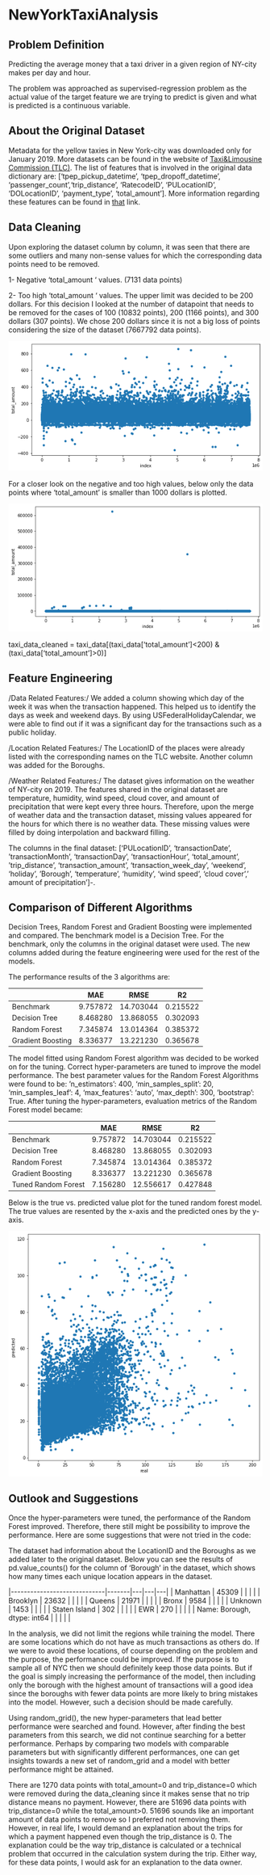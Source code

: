 # NewYorkTaxiAnalysis

## Problem Definition
Predicting the average money that a taxi driver in a given region of NY-city makes per day and hour.

The problem was approached as supervised-regression problem as the actual value of the target feature we are trying to predict is given and what is predicted is a continuous variable.

## About the Original Dataset
Metadata for the yellow taxies in New York-city was downloaded only for January 2019. More datasets can be found in the website of [Taxi&Limousine Commission (TLC)](https://www1.nyc.gov/site/tlc/about/tlc-trip-record-data.page).  The list of features that is involved in the original data dictionary are: [‘tpep_pickup_datetime’, ‘tpep_dropoff_datetime’, ‘passenger_count’,‘trip_distance’, ‘RatecodeID’, ‘PULocationID’, ‘DOLocationID’, ‘payment_type’, ‘total_amount’]. More information regarding these features can be found in [that](https://www1.nyc.gov/assets/tlc/downloads/pdf/data_dictionary_trip_records_yellow.pdf) link.

## Data Cleaning
Upon exploring the dataset column by column, it was seen that there are some outliers and many non-sense values for which the corresponding data points need to be removed. 

1- Negative ‘total_amount ‘ values. (7131 data points)

2- Too high ‘total_amount ‘ values. The upper limit was decided to be 200 dollars. For this decision I looked at the number of datapoint that needs to be removed for the cases of 100 (10832 points), 200 (1166 points), and 300 dollars (307 points).  We chose 200 dollars since it is not a big loss of points considering the size of the dataset (7667792 data points).

![Negative and zero values](/figures/figure2)


For a closer look on the negative and too high values, below only the data points where ‘total_amount’ is smaller than 1000 dollars is plotted.

![Too high values](/figures/figure1)

taxi_data_cleaned = taxi_data[(taxi_data[‘total_amount’]<200) & (taxi_data[‘total_amount’]>0)]


## Feature Engineering
/Data Related Features:/  We added a column showing which day of the week it was when the transaction happened. This helped us to identify the days as week and weekend days. By using USFederalHolidayCalendar, we were able to find out if it was a significant day for the transactions such as a public holiday. 

/Location Related Features:/  The LocationID of the places were already listed with the corresponding names on the TLC website. Another column was added for the Boroughs.

/Weather Related Features:/  The dataset gives information on the weather of NY-city on 2019. The features shared in the original dataset are temperature, humidity, wind speed, cloud cover, and amount of precipitation that were kept every three hours. Therefore, upon the merge of weather data and the transaction dataset, missing values appeared for the hours for which there is no weather data. These missing values were filled by doing interpolation and backward filling.

The columns in the final dataset: [‘PULocationID’, ‘transactionDate’, ’transactionMonth’, ‘transactionDay’, ’transactionHour’, ‘total_amount’, ’trip_distance’, ‘transaction_amount’, ‘transaction_week_day’, ‘weekend’, ‘holiday’, ’Borough’, ‘temperature’, ‘humidity’, ‘wind speed’, ‘cloud cover’,’ amount of precipitation’]-.

## Comparison of Different Algorithms 
Decision Trees, Random Forest and Gradient Boosting were implemented and compared. The benchmark model is a Decision Tree. For the benchmark, only the columns in the original dataset were used. The new columns added during the feature engineering were used for the rest of the models.

The performance results of the 3 algorithms are:

|                     | MAE      | RMSE      | R2       |
|---------------------|----------|-----------|----------|
| Benchmark           | 9.757872 | 14.703044 | 0.215522 |
| Decision Tree       | 8.468280 | 13.868055 | 0.302093 |
| Random Forest       | 7.345874 | 13.014364 | 0.385372 |
| Gradient Boosting   | 8.336377 | 13.221230 | 0.365678 |

The model fitted using Random Forest algorithm was decided to be worked on for the tuning. Correct hyper-parameters are tuned to improve the model performance. The best parameter values for the Random Forest Algorithms  were found to be:  ’n_estimators’: 400, ‘min_samples_split’: 20, ‘min_samples_leaf’: 4, ‘max_features’: ‘auto’, ‘max_depth’: 300, ’bootstrap’: True. After tuning the hyper-parameters, evaluation metrics of the Random Forest model became:

|                     | MAE      | RMSE      | R2       |
|---------------------|----------|-----------|----------|
| Benchmark           | 9.757872 | 14.703044 | 0.215522 |
| Decision Tree       | 8.468280 | 13.868055 | 0.302093 |
| Random Forest       | 7.345874 | 13.014364 | 0.385372 |
| Gradient Boosting   | 8.336377 | 13.221230 | 0.365678 |
| Tuned Random Forest | 7.156280 | 12.556617 | 0.427848 |

Below is the true vs. predicted value plot for the tuned random forest model. The true values are resented by the x-axis and the predicted ones by the y-axis.

![True vs. predicted value plot for the tuned random forest model.](/figures/figure3)


## Outlook and Suggestions

Once the hyper-parameters were tuned, the performance of the Random Forest improved. Therefore, there still might be possibility to improve the performance.  Here are some suggestions that were not tried in the code:

The dataset had information about the LocationID and the Boroughs as we added later to the original dataset.  Below you can see the results of pd.value_counts() for the column of ‘Borough’ in the dataset, which shows how many times each unique location appears in the dataset. 


|-----------------------------|-------|---|---|---|
| Manhattan                   | 45309 |   |   |   |
| Brooklyn                    | 23632 |   |   |   |
| Queens                      | 21971 |   |   |   |
| Bronx                       | 9584  |   |   |   |
| Unknown                     | 1453  |   |   |   |
| Staten Island               | 302   |   |   |   |
| EWR                         | 270   |   |   |   |
| Name: Borough, dtype: int64 |       |   |   |   |


In the analysis, we did not limit the regions while training the model. There are some locations which do not have as much transactions as others do. If we were to avoid these locations, of course depending on the problem and the purpose, the performance could be improved. If the purpose is to sample all of NYC then we should definitely keep those data points.  But if the goal is simply increasing the performance of the model, then including only the borough with the highest amount of transactions will a good idea since the boroughs with fewer data points are more likely to bring mistakes into the model. However, such a decision should be made carefully.

Using random_grid(), the new hyper-parameters that lead better performance were searched and found. However, after finding the best parameters from this search, we did not continue searching for a better performance. Perhaps by comparing two models with comparable parameters but with significantly different performances, one can get insights towards a new set of random_grid and a model with better performance might be attained.

There are 1270 data points with total_amount=0 and trip_distance=0 which were removed during the data_cleaning since it makes sense that no trip distance means no payment. However, there are 51696 data points with trip_distance=0 while the total_amount>0. 51696 sounds like an important amount of data points to remove so I preferred not removing them. However, in real life, I would demand an explanation about the trips for which a payment happened even though the trip_distance is 0. The explanation could be the way trip_distance is calculated or a technical problem that occurred in the calculation system during the trip. Either way, for these data points, I would ask for an explanation to the data owner.


